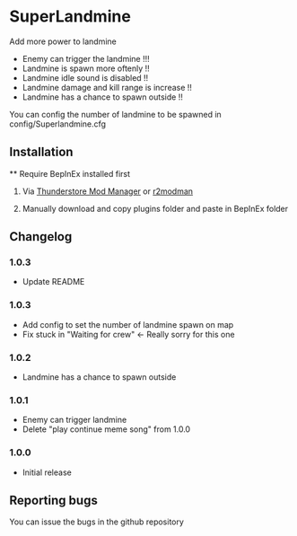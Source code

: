 # SuperLandmine

Add more power to landmine

* Enemy can trigger the landmine !!!
* Landmine is spawn more oftenly !!
* Landmine idle sound is disabled !!
* Landmine damage and kill range is increase !!
* Landmine has a chance to spawn outside !!

You can config the number of landmine to be spawned in config/Superlandmine.cfg

## Installation
** Require BepInEx installed first

1. Via [Thunderstore Mod Manager](https://www.overwolf.com/app/Thunderstore-Thunderstore_Mod_Manager) or [r2modman](https://for-the-king.thunderstore.io/package/ebkr/r2modman/)

2. Manually download and copy plugins folder and paste in BepInEx folder 



## Changelog

### 1.0.3

* Update README

### 1.0.3

* Add config to set the number of landmine spawn on map
* Fix stuck in "Waiting for crew" <- Really sorry for this one


### 1.0.2

* Landmine has a chance to spawn outside

### 1.0.1

* Enemy can trigger landmine
* Delete "play continue meme song" from 1.0.0

### 1.0.0

* Initial release


## Reporting bugs
You can issue the bugs in the github repository
